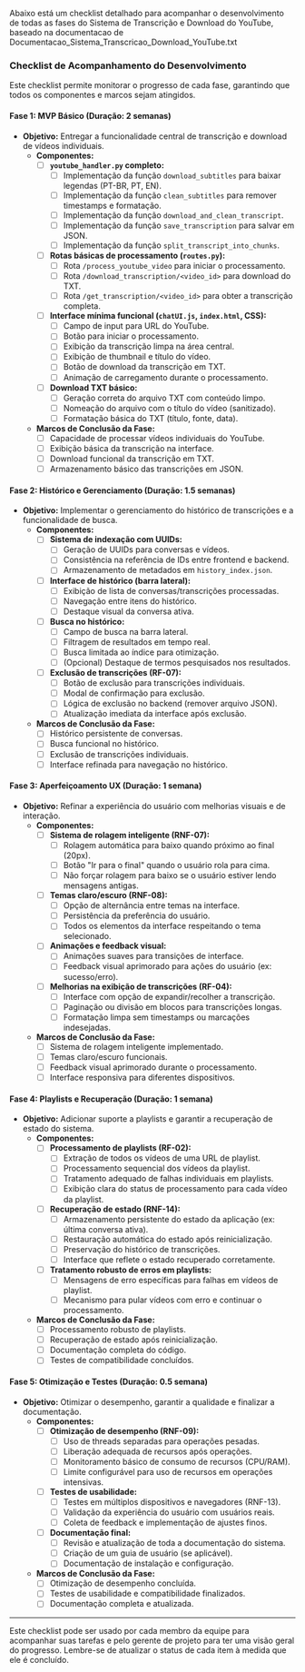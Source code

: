 Abaixo está um checklist detalhado para acompanhar o desenvolvimento de todas as fases do Sistema de Transcrição e Download do YouTube, baseado na documentacao de Documentacao_Sistema_Transcricao_Download_YouTube.txt

### **Checklist de Acompanhamento do Desenvolvimento**

Este checklist permite monitorar o progresso de cada fase, garantindo que todos os componentes e marcos sejam atingidos.

#### **Fase 1: MVP Básico (Duração: 2 semanas)**

*   **Objetivo:** Entregar a funcionalidade central de transcrição e download de vídeos individuais.
    *   **Componentes:**
        *   [ ] **`youtube_handler.py` completo:**
            *   [ ] Implementação da função `download_subtitles` para baixar legendas (PT-BR, PT, EN).
            *   [ ] Implementação da função `clean_subtitles` para remover timestamps e formatação.
            *   [ ] Implementação da função `download_and_clean_transcript`.
            *   [ ] Implementação da função `save_transcription` para salvar em JSON.
            *   [ ] Implementação da função `split_transcript_into_chunks`.
        *   [ ] **Rotas básicas de processamento (`routes.py`):**
            *   [ ] Rota `/process_youtube_video` para iniciar o processamento.
            *   [ ] Rota `/download_transcription/<video_id>` para download do TXT.
            *   [ ] Rota `/get_transcription/<video_id>` para obter a transcrição completa.
        *   [ ] **Interface mínima funcional (`chatUI.js`, `index.html`, CSS):**
            *   [ ] Campo de input para URL do YouTube.
            *   [ ] Botão para iniciar o processamento.
            *   [ ] Exibição da transcrição limpa na área central.
            *   [ ] Exibição de thumbnail e título do vídeo.
            *   [ ] Botão de download da transcrição em TXT.
            *   [ ] Animação de carregamento durante o processamento.
        *   [ ] **Download TXT básico:**
            *   [ ] Geração correta do arquivo TXT com conteúdo limpo.
            *   [ ] Nomeação do arquivo com o título do vídeo (sanitizado).
            *   [ ] Formatação básica do TXT (título, fonte, data).
    *   **Marcos de Conclusão da Fase:**
        *   [ ] Capacidade de processar vídeos individuais do YouTube.
        *   [ ] Exibição básica da transcrição na interface.
        *   [ ] Download funcional da transcrição em TXT.
        *   [ ] Armazenamento básico das transcrições em JSON.

#### **Fase 2: Histórico e Gerenciamento (Duração: 1.5 semanas)**

*   **Objetivo:** Implementar o gerenciamento do histórico de transcrições e a funcionalidade de busca.
    *   **Componentes:**
        *   [ ] **Sistema de indexação com UUIDs:**
            *   [ ] Geração de UUIDs para conversas e vídeos.
            *   [ ] Consistência na referência de IDs entre frontend e backend.
            *   [ ] Armazenamento de metadados em `history_index.json`.
        *   [ ] **Interface de histórico (barra lateral):**
            *   [ ] Exibição de lista de conversas/transcrições processadas.
            *   [ ] Navegação entre itens do histórico.
            *   [ ] Destaque visual da conversa ativa.
        *   [ ] **Busca no histórico:**
            *   [ ] Campo de busca na barra lateral.
            *   [ ] Filtragem de resultados em tempo real.
            *   [ ] Busca limitada ao índice para otimização.
            *   [ ] (Opcional) Destaque de termos pesquisados nos resultados.
        *   [ ] **Exclusão de transcrições (RF-07):**
            *   [ ] Botão de exclusão para transcrições individuais.
            *   [ ] Modal de confirmação para exclusão.
            *   [ ] Lógica de exclusão no backend (remover arquivo JSON).
            *   [ ] Atualização imediata da interface após exclusão.
    *   **Marcos de Conclusão da Fase:**
        *   [ ] Histórico persistente de conversas.
        *   [ ] Busca funcional no histórico.
        *   [ ] Exclusão de transcrições individuais.
        *   [ ] Interface refinada para navegação no histórico.

#### **Fase 3: Aperfeiçoamento UX (Duração: 1 semana)**

*   **Objetivo:** Refinar a experiência do usuário com melhorias visuais e de interação.
    *   **Componentes:**
        *   [ ] **Sistema de rolagem inteligente (RNF-07):**
            *   [ ] Rolagem automática para baixo quando próximo ao final (20px).
            *   [ ] Botão "Ir para o final" quando o usuário rola para cima.
            *   [ ] Não forçar rolagem para baixo se o usuário estiver lendo mensagens antigas.
        *   [ ] **Temas claro/escuro (RNF-08):**
            *   [ ] Opção de alternância entre temas na interface.
            *   [ ] Persistência da preferência do usuário.
            *   [ ] Todos os elementos da interface respeitando o tema selecionado.
        *   [ ] **Animações e feedback visual:**
            *   [ ] Animações suaves para transições de interface.
            *   [ ] Feedback visual aprimorado para ações do usuário (ex: sucesso/erro).
        *   [ ] **Melhorias na exibição de transcrições (RF-04):**
            *   [ ] Interface com opção de expandir/recolher a transcrição.
            *   [ ] Paginação ou divisão em blocos para transcrições longas.
            *   [ ] Formatação limpa sem timestamps ou marcações indesejadas.
    *   **Marcos de Conclusão da Fase:**
        *   [ ] Sistema de rolagem inteligente implementado.
        *   [ ] Temas claro/escuro funcionais.
        *   [ ] Feedback visual aprimorado durante o processamento.
        *   [ ] Interface responsiva para diferentes dispositivos.

#### **Fase 4: Playlists e Recuperação (Duração: 1 semana)**

*   **Objetivo:** Adicionar suporte a playlists e garantir a recuperação de estado do sistema.
    *   **Componentes:**
        *   [ ] **Processamento de playlists (RF-02):**
            *   [ ] Extração de todos os vídeos de uma URL de playlist.
            *   [ ] Processamento sequencial dos vídeos da playlist.
            *   [ ] Tratamento adequado de falhas individuais em playlists.
            *   [ ] Exibição clara do status de processamento para cada vídeo da playlist.
        *   [ ] **Recuperação de estado (RNF-14):**
            *   [ ] Armazenamento persistente do estado da aplicação (ex: última conversa ativa).
            *   [ ] Restauração automática do estado após reinicialização.
            *   [ ] Preservação do histórico de transcrições.
            *   [ ] Interface que reflete o estado recuperado corretamente.
        *   [ ] **Tratamento robusto de erros em playlists:**
            *   [ ] Mensagens de erro específicas para falhas em vídeos de playlist.
            *   [ ] Mecanismo para pular vídeos com erro e continuar o processamento.
    *   **Marcos de Conclusão da Fase:**
        *   [ ] Processamento robusto de playlists.
        *   [ ] Recuperação de estado após reinicialização.
        *   [ ] Documentação completa do código.
        *   [ ] Testes de compatibilidade concluídos.

#### **Fase 5: Otimização e Testes (Duração: 0.5 semana)**

*   **Objetivo:** Otimizar o desempenho, garantir a qualidade e finalizar a documentação.
    *   **Componentes:**
        *   [ ] **Otimização de desempenho (RNF-09):**
            *   [ ] Uso de threads separadas para operações pesadas.
            *   [ ] Liberação adequada de recursos após operações.
            *   [ ] Monitoramento básico de consumo de recursos (CPU/RAM).
            *   [ ] Limite configurável para uso de recursos em operações intensivas.
        *   [ ] **Testes de usabilidade:**
            *   [ ] Testes em múltiplos dispositivos e navegadores (RNF-13).
            *   [ ] Validação da experiência do usuário com usuários reais.
            *   [ ] Coleta de feedback e implementação de ajustes finos.
        *   [ ] **Documentação final:**
            *   [ ] Revisão e atualização de toda a documentação do sistema.
            *   [ ] Criação de um guia de usuário (se aplicável).
            *   [ ] Documentação de instalação e configuração.
    *   **Marcos de Conclusão da Fase:**
        *   [ ] Otimização de desempenho concluída.
        *   [ ] Testes de usabilidade e compatibilidade finalizados.
        *   [ ] Documentação completa e atualizada.

---

Este checklist pode ser usado por cada membro da equipe para acompanhar suas tarefas e pelo gerente de projeto para ter uma visão geral do progresso. Lembre-se de atualizar o status de cada item à medida que ele é concluído.